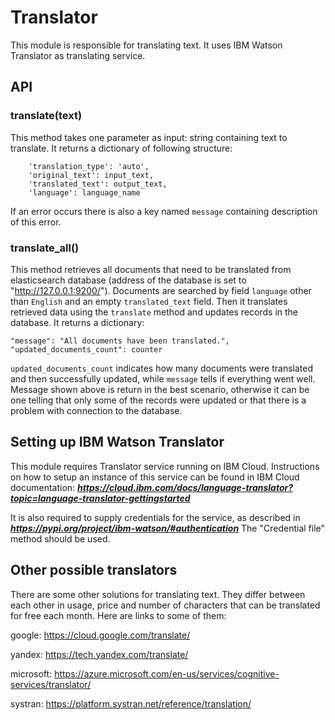 # Translator

This module is responsible for translating text.
It uses IBM Watson Translator as translating service.

## API
### translate(text)
This method takes one parameter as input: string containing text to translate.
It returns a dictionary of following structure:
```
    'translation_type': 'auto',
    'original_text': input_text,
    'translated_text': output_text,
    'language': language_name
```
If an error occurs there is also a key named `message` containing description of this error.

### translate_all()
This method retrieves all documents that need to be translated from elasticsearch database 
(address of the database is set to "http://127.0.0.1:9200/"). Documents are searched by field `language` other than 
`English` and an empty `translated_text` field. Then it translates retrieved data using the `translate` method and updates
records in the database. It returns a dictionary: 
```
"message": "All documents have been translated.", 
"updated_documents_count": counter
```
`updated_documents_count` indicates how many documents were translated and then successfully updated, while `message` 
tells if everything went well. Message shown above is return in the best scenario, otherwise it can be one telling that
only some of the records were updated or that there is a problem with connection to the database.

## Setting up IBM Watson Translator
This module requires Translator service running on IBM Cloud.
Instructions on how to setup an instance of this service can be found in IBM Cloud documentation:
***https://cloud.ibm.com/docs/language-translator?topic=language-translator-gettingstarted***

It is also required to supply credentials for the service, as described in ***https://pypi.org/project/ibm-watson/#authentication***
The "Credential file" method should be used.

## Other possible translators
There are some other solutions for translating text. They differ between each other in usage, price and number of 
characters that can be translated for free each month. Here are links to some of them:

google: https://cloud.google.com/translate/

yandex: https://tech.yandex.com/translate/ 

microsoft: https://azure.microsoft.com/en-us/services/cognitive-services/translator/

systran: https://platform.systran.net/reference/translation/
